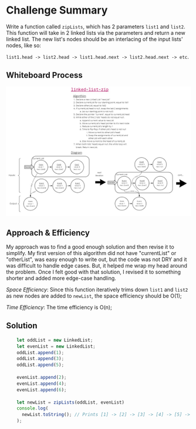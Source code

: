 # Challenge Summary

Write a function called `zipLists`, which has 2 parameters `list1` and `list2`. This function will take in 2 linked lists via the parameters and return a new linked list. The new list's nodes should be an interlacing of the input lists' nodes, like so:

`list1.head -> list2.head -> list1.head.next -> list2.head.next -> etc`.

## Whiteboard Process

![Whiteboard diagram of my solution](./challenge-08-whiteboard.jpg)

## Approach & Efficiency

My approach was to find a good enough solution and then revise it to simplify. My first version of this algorithm did not have "currentList" or "otherList", was easy enough to write out, but the code was not DRY and it was difficult to handle edge cases. But, it helped me wrap my head around the problem. Once I felt good with that solution, I revised it to something shorter and added more edge-case handling.

*Space Efficiency*: Since this function iteratively trims down `list1` and `list2` as new nodes are added to `newList`, the space efficiency should be O(1);

*Time Efficiency*: The time efficiency is O(n);

## Solution

```javascript
    let oddList = new LinkedList;
    let evenList = new LinkedList;
    oddList.append(1);
    oddList.append(3);
    oddList.append(5);

    evenList.append(2);
    evenList.append(4);
    evenList.append(6);

    let newList = zipLists(oddList, evenList)
    console.log(
      newList.toString(); // Prints [1] -> [2] -> [3] -> [4] -> [5] -> [6] -> NULL
    );
```
